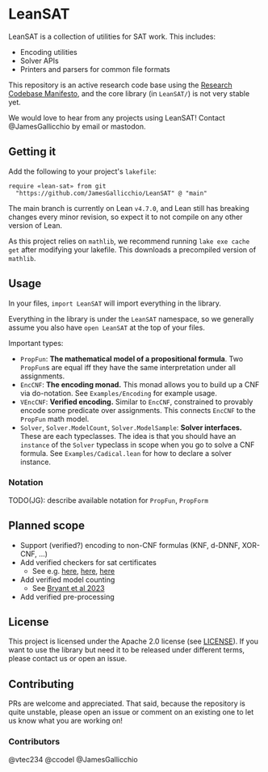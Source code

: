 # LeanSAT

LeanSAT is a collection of utilities for SAT work. This includes:
- Encoding utilities
- Solver APIs
- Printers and parsers for common file formats

This repository is an active research code base using the
[Research Codebase Manifesto](https://www.moderndescartes.com/essays/research_code/),
and the core library (in `LeanSAT/`) is not very stable yet.

We would love to hear from any projects using LeanSAT!
Contact @JamesGallicchio by email or mastodon.

## Getting it

Add the following to your project's `lakefile`:
```
require «lean-sat» from git
  "https://github.com/JamesGallicchio/LeanSAT" @ "main"
```
The main branch is currently on Lean `v4.7.0`,
and Lean still has breaking changes every minor revision,
so expect it to not compile on any other version of Lean.

As this project relies on `mathlib`,
we recommend running `lake exe cache get` after modifying your lakefile.
This downloads a precompiled version of `mathlib`.

## Usage

In your files, `import LeanSAT` will import everything in the library.

Everything in the library is under the `LeanSAT` namespace,
so we generally assume you also have `open LeanSAT` at the top of your files.

Important types:
- `PropFun`: **The mathematical model of a propositional formula**.
  Two `PropFun`s are equal iff they have the same interpretation under all assignments.
- `EncCNF`: **The encoding monad.**
  This monad allows you to build up a CNF via do-notation.
  See `Examples/Encoding` for example usage.
- `VEncCNF`: **Verified encoding.**
  Similar to `EncCNF`, constrained to provably encode some predicate over assignments.
  This connects `EncCNF` to the `PropFun` math model.
- `Solver`, `Solver.ModelCount`, `Solver.ModelSample`: **Solver interfaces.**
  These are each typeclasses.
  The idea is that you should have an `instance` of the `Solver` typeclass in scope
  when you go to solve a CNF formula.
  See `Examples/Cadical.lean` for how to declare a solver instance.

### Notation

TODO(JG): describe available notation for `PropFun`, `PropForm`

## Planned scope

- Support (verified?) encoding to non-CNF formulas (KNF, d-DNNF, XOR-CNF, ...)
- Add verified checkers for sat certificates
  - See e.g. [here](https://github.com/joehendrix/lean-sat-checker),
      [here](https://github.com/leanprover-community/mathlib4/blob/master/Mathlib/Tactic/Sat/FromLRAT.lean),
      [here](https://github.com/leanprover/leansat)
- Add verified model counting
  - See [Bryant et al 2023](https://github.com/rebryant/cpog)
- Add verified pre-processing

## License

This project is licensed under the Apache 2.0 license (see [LICENSE](LICENSE)).
If you want to use the library but need it to be released under different terms,
please contact us or open an issue.

## Contributing

PRs are welcome and appreciated.
That said, because the repository is quite unstable,
please open an issue or comment on an existing one
to let us know what you are working on!

### Contributors

@vtec234
@ccodel
@JamesGallicchio
